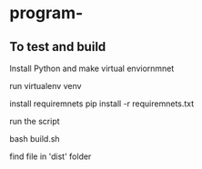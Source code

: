 # program-
## To test and build
Install Python and make virtual enviornmnet 

run virtualenv venv

install requiremnets 
 pip install -r requiremnets.txt 
 
 run the script
 
 bash build.sh
 
 find file in 'dist' folder
